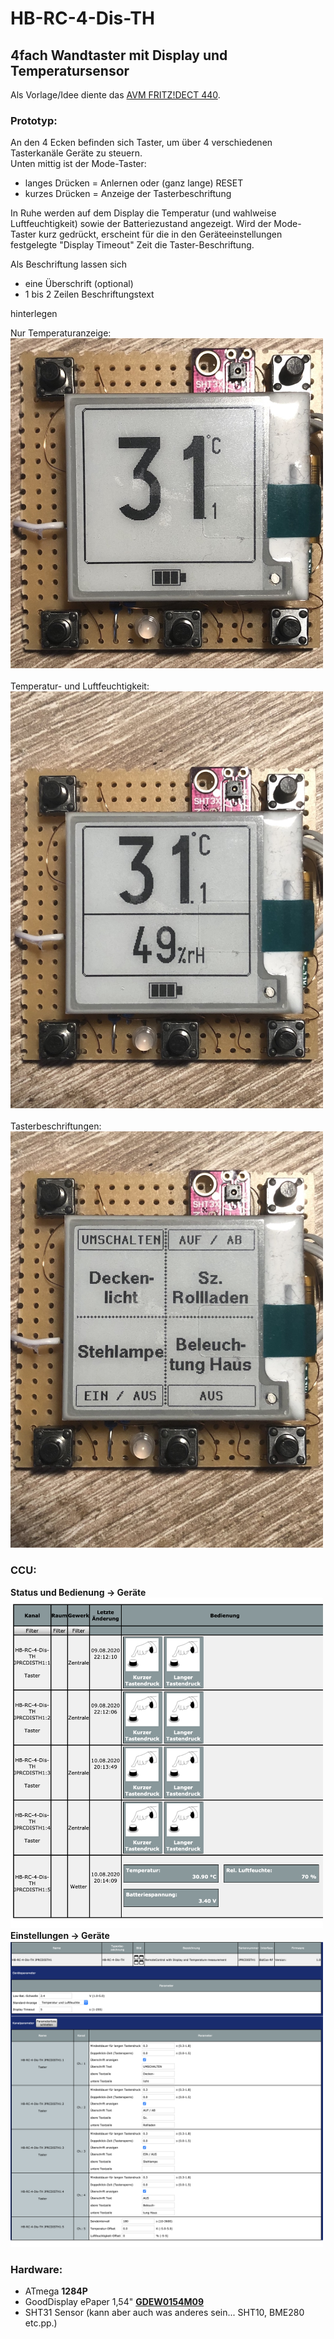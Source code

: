 # HB-RC-4-Dis-TH
## 4fach Wandtaster mit Display und Temperatursensor

Als Vorlage/Idee diente das [AVM FRITZ!DECT 440](https://avm.de/produkte/fritzdect/fritzdect-440/).

### Prototyp:

An den 4 Ecken befinden sich Taster, um über 4 verschiedenen Tasterkanäle Geräte zu steuern.<br/>
Unten mittig ist der Mode-Taster:
- langes Drücken = Anlernen oder (ganz lange) RESET
- kurzes Drücken = Anzeige der Tasterbeschriftung

In Ruhe werden auf dem Display die Temperatur (und wahlweise Luftfeuchtigkeit) sowie der Batteriezustand angezeigt.
Wird der Mode-Taster kurz gedrückt, erscheint für die in den Geräteeinstellungen festgelegte "Display Timeout" Zeit die Taster-Beschriftung.

Als Beschriftung lassen sich
- eine Überschrift (optional)
- 1 bis 2 Zeilen Beschriftungstext

hinterlegen

Nur Temperaturanzeige:<br>
<img src="Images/IMG_1488.jpg" width=500 /><br><br>
Temperatur- und Luftfeuchtigkeit:<br>
<img src="Images/IMG_1491.jpg" width=500 /><br><br>
Tasterbeschriftungen:<br>
<img src="Images/IMG_1492.jpg" width=500 />

### CCU:

**Status und Bedienung -> Geräte**<br/>
<img src="Images/CCU_Bedienung.png" width=500 />
<br/>
**Einstellungen -> Geräte**<br/>
<img src="Images/CCU_Einstellungen.png" width=500 />

### Hardware:

- ATmega **1284P**
- GoodDisplay ePaper 1,54" [**GDEW0154M09**](https://de.aliexpress.com/item/4000993819257.html)
- SHT31 Sensor (kann aber auch was anderes sein... SHT10, BME280 etc.pp.)
